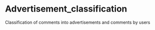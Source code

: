 # Advertisement_classification
Classification of comments into advertisements and comments by users
